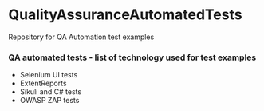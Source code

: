 # QualityAssuranceAutomatedTests

Repository for QA Automation test examples

### QA automated tests - list of technology used for test examples
- Selenium UI tests
- ExtentReports
- Sikuli and C# tests
- OWASP ZAP tests

